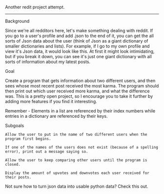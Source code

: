 Another redit project attempt.

---------------------------

Background

Since we're all redditors here, let's make something dealing with reddit. If you go to a user's profile and add .json to the end of it, you can get the all sorts of Json data about the user (think of Json as a giant dictionary of smaller dictionaries and lists). For example, if I go to my own profile and view it's Json data, it would look like this. At first it might look intimidating, but if you break it down, you can see it's just one giant dictionary with all sorts of information about my latest posts.

Goal

Create a program that gets information about two different users, and then sees whose most recent post received the most karma. The program should then print out which user received more karma, and what the difference was. This is a pretty open project, so I encourage you to take it further by adding more features if you find it interesting.

Remember - Elements in a list are referenced by their index numbers while entries in a dictionary are referenced by their keys.

Subgoals

    Allow the user to put in the name of two different users when the program first begins.

    If one of the names of the users does not exist (because of a spelling error), print out a message saying so.

    Allow the user to keep comparing other users until the program is closed.

    Display the amount of upvotes and downvotes each user received for their posts.

Not sure how to turn json data into usable python data? Check this out.

